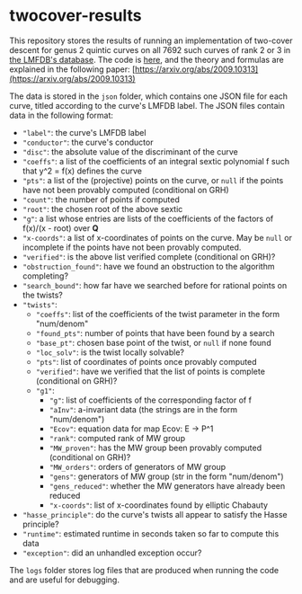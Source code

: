 # twocover-results

This repository stores the results of running an implementation of two-cover descent for genus 2 quintic curves on all 7692 such curves of rank 2 or 3 in [the LMFDB's database](https://www.lmfdb.org/Genus2Curve/Q/?num_rat_wpts=1-&analytic_rank=2-&search_type=List). The code is [here](https://github.com/HastD/twocover-descent), and the theory and formulas are explained in the following paper: [https://arxiv.org/abs/2009.10313](https://arxiv.org/abs/2009.10313)

The data is stored in the `json` folder, which contains one JSON file for each curve, titled according to the curve's LMFDB label. The JSON files contain data in the following format:

- `"label"`: the curve's LMFDB label
- `"conductor"`: the curve's conductor
- `"disc"`: the absolute value of the discriminant of the curve
- `"coeffs"`: a list of the coefficients of an integral sextic polynomial f such that y^2 = f(x) defines the curve
- `"pts"`: a list of the (projective) points on the curve, or `null` if the points have not been provably computed (conditional on GRH)
- `"count"`: the number of points if computed
- `"root"`: the chosen root of the above sextic
- `"g"`: a list whose entries are lists of the coefficients of the factors of f(x)/(x - root) over **Q**
- `"x-coords"`: a list of x-coordinates of points on the curve. May be `null` or incomplete if the points have not been provably computed.
- `"verified"`: is the above list verified complete (conditional on GRH)?
- `"obstruction_found"`: have we found an obstruction to the algorithm completing?
- `"search_bound"`: how far have we searched before for rational points on the twists?
- `"twists"`:
  - `"coeffs"`: list of the coefficients of the twist parameter in the form "num/denom"
  - `"found_pts"`: number of points that have been found by a search
  - `"base_pt"`: chosen base point of the twist, or `null` if none found
  - `"loc_solv"`: is the twist locally solvable?
  - `"pts"`: list of coordinates of points once provably computed
  - `"verified"`: have we verified that the list of points is complete (conditional on GRH)?
  - `"g1"`:
    - `"g"`: list of coefficients of the corresponding factor of f
    - `"aInv"`: a-invariant data (the strings are in the form "num/denom")
    - `"Ecov"`: equation data for map Ecov: E -> P^1
    - `"rank"`: computed rank of MW group
    - `"MW_proven"`: has the MW group been provably computed (conditional on GRH)?
    - `"MW_orders"`: orders of generators of MW group
    - `"gens"`: generators of MW group (str in the form "num/denom")
    - `"gens_reduced"`: whether the MW generators have already been reduced
    - `"x-coords"`: list of x-coordinates found by elliptic Chabauty
- `"hasse_principle"`: do the curve's twists all appear to satisfy the Hasse principle?
- `"runtime"`: estimated runtime in seconds taken so far to compute this data
- `"exception"`: did an unhandled exception occur?

The `logs` folder stores log files that are produced when running the code and are useful for debugging.

